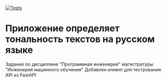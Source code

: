 [![Tests](https://github.com/Zagalskiy/ml_sentiment/actions/workflows/python-app.yml/badge.svg)](https://github.com/Zagalskiy/ml_sentiment/actions/workflows/python-app.yml)

# Приложение определяет тональность текстов на русском языке

Задание по дисциплине "Программная инженерия" магистратуры "Инженерия машинного обучения"
Добавлен клиент для тестрования API из FastAPI
